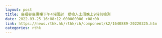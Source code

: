 ```yaml
---
layout: post
title: 廣福邨廣惠樓下午4時圍封　受檢人士須晚上9時前檢測
date: 2022-03-25 16:08:12.000000000 +08:00
link: https://news.rthk.hk/rthk/ch/component/k2/1640889-20220325.htm
categories: rthk
---
```



